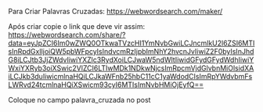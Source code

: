Para Criar Palavras Cruzadas: https://webwordsearch.com/maker/

Após criar copie o link que deve vir assim: https://webwordsearch.com/share/?data=eyJpZCI6Im0wZWQ0OTkwaTVzcHI1YmNvbGwiLCJncmlkU2l6ZSI6MTIsInRpdGxlIjoiQW5pbWFpcyIsIndvcmRzIjpbImNhY2hvcnJvIiwiZ2F0byIsInJhdG8iLCJtb3JjZWdvIiwiYXZlc3RydXoiLCJwaW5ndWltIiwidGFydGFydWdhIiwiYWxiYXRyb3oiXSwic2VlZCI6LTIwMDk1NDkwNjcsImRpcmVjdGlvbnMiOlsidXAiLCJkb3duIiwicmlnaHQiLCJkaWFnb25hbC11cC1yaWdodCIsImRpYWdvbmFsLWRvd24tcmlnaHQiXSwicm93cyI6MTIsImNvbHMiOjEyfQ==


Coloque no campo palavra_cruzada no post

